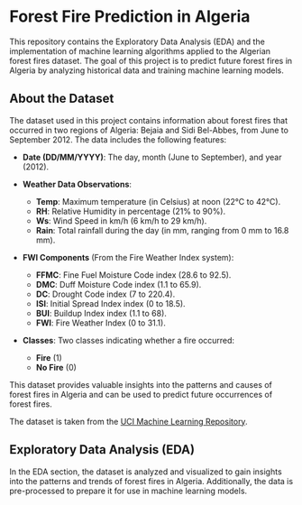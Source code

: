 # Forest Fire Prediction in Algeria

This repository contains the Exploratory Data Analysis (EDA) and the implementation of machine learning algorithms applied to the Algerian forest fires dataset. The goal of this project is to predict future forest fires in Algeria by analyzing historical data and training machine learning models.

## About the Dataset

The dataset used in this project contains information about forest fires that occurred in two regions of Algeria: Bejaia and Sidi Bel-Abbes, from June to September 2012. The data includes the following features:

- **Date (DD/MM/YYYY)**: The day, month (June to September), and year (2012).
- **Weather Data Observations**:
  - **Temp**: Maximum temperature (in Celsius) at noon (22°C to 42°C).
  - **RH**: Relative Humidity in percentage (21% to 90%).
  - **Ws**: Wind Speed in km/h (6 km/h to 29 km/h).
  - **Rain**: Total rainfall during the day (in mm, ranging from 0 mm to 16.8 mm).
  
- **FWI Components** (From the Fire Weather Index system):
  - **FFMC**: Fine Fuel Moisture Code index (28.6 to 92.5).
  - **DMC**: Duff Moisture Code index (1.1 to 65.9).
  - **DC**: Drought Code index (7 to 220.4).
  - **ISI**: Initial Spread Index index (0 to 18.5).
  - **BUI**: Buildup Index index (1.1 to 68).
  - **FWI**: Fire Weather Index (0 to 31.1).

- **Classes**: Two classes indicating whether a fire occurred: 
  - **Fire** (1)
  - **No Fire** (0)

This dataset provides valuable insights into the patterns and causes of forest fires in Algeria and can be used to predict future occurrences of forest fires.

The dataset is taken from the [UCI Machine Learning Repository](https://archive.ics.uci.edu/dataset/547/algerian+forest+fires+dataset).

## Exploratory Data Analysis (EDA)

In the EDA section, the dataset is analyzed and visualized to gain insights into the patterns and trends of forest fires in Algeria. Additionally, the data is pre-processed to prepare it for use in machine learning models.

